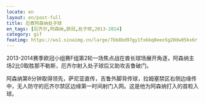 ```yaml
---
locate: en
layout: en/post-full
title: 厄煮阿森纳处子球
en_tags: [厄齐尔,阿森纳,欧冠,处子球,2013-2014]
category: gif
featimg: https://ws1.sinaimg.cn/large/7bb8bd97gy1fxkbq0eex5g20dw05kx6r.gif
---
```


2013-2014赛季欧冠小组赛F组第2轮一场焦点战在酋长球场展开角逐，阿森纳主场2比0取胜那不勒斯，厄齐尔射入处子球后又助攻吉鲁破门。

阿森纳第8分钟取得领先，萨尼亚直传，吉鲁外脚背传球，拉姆塞禁区右侧边缘传中，无人防守的厄齐尔禁区边缘第一时间射门入网。这是他为阿森纳打入的首粒入球。